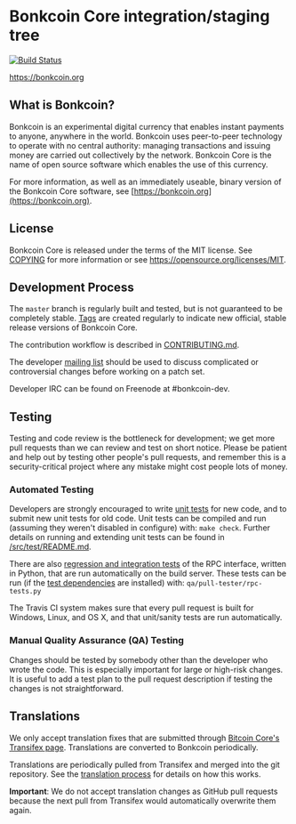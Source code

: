 Bonkcoin Core integration/staging tree
=====================================

[![Build Status](https://travis-ci.org/bonkcoin-project/bonkcoin.svg?branch=master)](https://travis-ci.org/bonkcoin-project/bonkcoin)

https://bonkcoin.org

What is Bonkcoin?
----------------

Bonkcoin is an experimental digital currency that enables instant payments to
anyone, anywhere in the world. Bonkcoin uses peer-to-peer technology to operate
with no central authority: managing transactions and issuing money are carried
out collectively by the network. Bonkcoin Core is the name of open source
software which enables the use of this currency.

For more information, as well as an immediately useable, binary version of
the Bonkcoin Core software, see [https://bonkcoin.org](https://bonkcoin.org).

License
-------

Bonkcoin Core is released under the terms of the MIT license. See [COPYING](COPYING) for more
information or see https://opensource.org/licenses/MIT.

Development Process
-------------------

The `master` branch is regularly built and tested, but is not guaranteed to be
completely stable. [Tags](https://github.com/bonkcoin-project/bonkcoin/tags) are created
regularly to indicate new official, stable release versions of Bonkcoin Core.

The contribution workflow is described in [CONTRIBUTING.md](CONTRIBUTING.md).

The developer [mailing list](https://groups.google.com/forum/#!forum/bonkcoin-dev)
should be used to discuss complicated or controversial changes before working
on a patch set.

Developer IRC can be found on Freenode at #bonkcoin-dev.

Testing
-------

Testing and code review is the bottleneck for development; we get more pull
requests than we can review and test on short notice. Please be patient and help out by testing
other people's pull requests, and remember this is a security-critical project where any mistake might cost people
lots of money.

### Automated Testing

Developers are strongly encouraged to write [unit tests](src/test/README.md) for new code, and to
submit new unit tests for old code. Unit tests can be compiled and run
(assuming they weren't disabled in configure) with: `make check`. Further details on running
and extending unit tests can be found in [/src/test/README.md](/src/test/README.md).

There are also [regression and integration tests](/qa) of the RPC interface, written
in Python, that are run automatically on the build server.
These tests can be run (if the [test dependencies](/qa) are installed) with: `qa/pull-tester/rpc-tests.py`

The Travis CI system makes sure that every pull request is built for Windows, Linux, and OS X, and that unit/sanity tests are run automatically.

### Manual Quality Assurance (QA) Testing

Changes should be tested by somebody other than the developer who wrote the
code. This is especially important for large or high-risk changes. It is useful
to add a test plan to the pull request description if testing the changes is
not straightforward.

Translations
------------

We only accept translation fixes that are submitted through [Bitcoin Core's Transifex page](https://www.transifex.com/projects/p/bitcoin/).
Translations are converted to Bonkcoin periodically.

Translations are periodically pulled from Transifex and merged into the git repository. See the
[translation process](doc/translation_process.md) for details on how this works.

**Important**: We do not accept translation changes as GitHub pull requests because the next
pull from Transifex would automatically overwrite them again.
